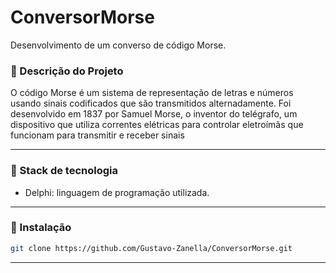 # ConversorMorse

Desenvolvimento de um converso de código Morse.

### :large_orange_diamond: Descrição do Projeto

O código Morse é um sistema de representação de letras e números usando sinais codificados que são transmitidos alternadamente. 
Foi desenvolvido em 1837 por Samuel Morse, o inventor do telégrafo, um dispositivo que utiliza correntes elétricas para controlar eletroímãs que funcionam para transmitir e receber sinais

---

### :large_orange_diamond: Stack de tecnologia
- Delphi: linguagem de programação utilizada.

---

### :large_orange_diamond: Instalação
   ```bash
   git clone https://github.com/Gustavo-Zanella/ConversorMorse.git
   ```
---
